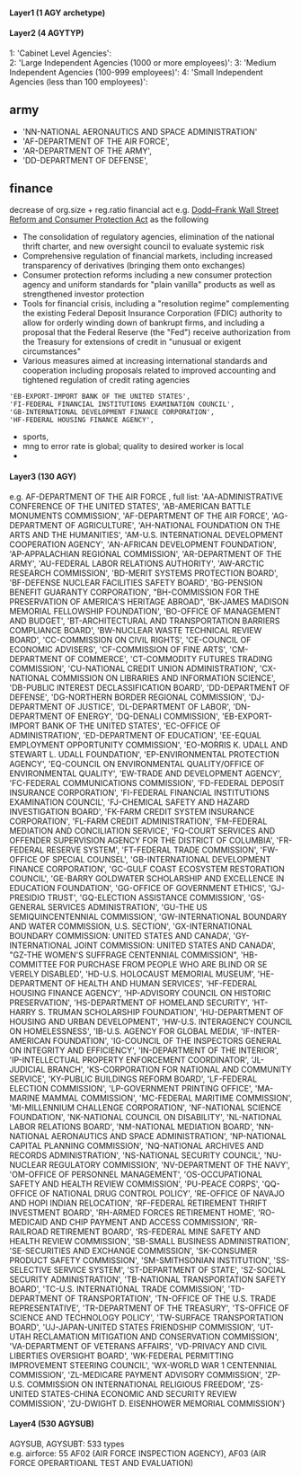 #### Layer1 (1 AGY archetype)

#### Layer2 (4 AGYTYP)
1: 'Cabinet Level Agencies':  
2: 'Large Independent Agencies (1000 or more employees)': 
3: 'Medium Independent Agencies (100-999 employees)': 
4: 'Small Independent Agencies (less than 100 employees)':   


## army
- 'NN-NATIONAL AERONAUTICS AND SPACE ADMINISTRATION'
- 'AF-DEPARTMENT OF THE AIR FORCE',
- 'AR-DEPARTMENT OF THE ARMY',
- 'DD-DEPARTMENT OF DEFENSE',

## finance
decrease of org.size + reg.ratio
financial act e.g. [Dodd–Frank Wall Street Reform and Consumer Protection Act](https://en.wikipedia.org/wiki/Dodd%E2%80%93Frank_Wall_Street_Reform_and_Consumer_Protection_Act#Overview) as the following

- The consolidation of regulatory agencies, elimination of the national thrift charter, and new oversight council to evaluate systemic risk
- Comprehensive regulation of financial markets, including increased transparency of derivatives (bringing them onto exchanges)
- Consumer protection reforms including a new consumer protection agency and uniform standards for "plain vanilla" products as well as strengthened investor protection
- Tools for financial crisis, including a "resolution regime" complementing the existing Federal Deposit Insurance Corporation (FDIC) authority to allow for orderly winding down of bankrupt firms, and including a proposal that the Federal Reserve (the "Fed") receive authorization from the Treasury for extensions of credit in "unusual or exigent circumstances"
- Various measures aimed at increasing international standards and cooperation including proposals related to improved accounting and tightened regulation of credit rating agencies

```
'EB-EXPORT-IMPORT BANK OF THE UNITED STATES',
'FI-FEDERAL FINANCIAL INSTITUTIONS EXAMINATION COUNCIL',
'GB-INTERNATIONAL DEVELOPMENT FINANCE CORPORATION',
'HF-FEDERAL HOUSING FINANCE AGENCY',
```
- sports, 
- mng to error rate is global; quality to desired worker is local
- 
#### Layer3 (130 AGY)
e.g. AF-DEPARTMENT OF THE AIR FORCE , full list:
'AA-ADMINISTRATIVE CONFERENCE OF THE UNITED STATES',
 'AB-AMERICAN BATTLE MONUMENTS COMMISSION',
 'AF-DEPARTMENT OF THE AIR FORCE',
 'AG-DEPARTMENT OF AGRICULTURE',
 'AH-NATIONAL FOUNDATION ON THE ARTS AND THE HUMANITIES',
 'AM-U.S. INTERNATIONAL DEVELOPMENT COOPERATION AGENCY',
 'AN-AFRICAN DEVELOPMENT FOUNDATION',
 'AP-APPALACHIAN REGIONAL COMMISSION',
 'AR-DEPARTMENT OF THE ARMY',
 'AU-FEDERAL LABOR RELATIONS AUTHORITY',
 'AW-ARCTIC RESEARCH COMMISSION',
 'BD-MERIT SYSTEMS PROTECTION BOARD',
 'BF-DEFENSE NUCLEAR FACILITIES SAFETY BOARD',
 'BG-PENSION BENEFIT GUARANTY CORPORATION',
 "BH-COMMISSION FOR THE PRESERVATION OF AMERICA'S HERITAGE ABROAD",
 'BK-JAMES MADISON MEMORIAL FELLOWSHIP FOUNDATION',
 'BO-OFFICE OF MANAGEMENT AND BUDGET',
 'BT-ARCHITECTURAL AND TRANSPORTATION BARRIERS COMPLIANCE BOARD',
 'BW-NUCLEAR WASTE TECHNICAL REVIEW BOARD',
 'CC-COMMISSION ON CIVIL RIGHTS',
 'CE-COUNCIL OF ECONOMIC ADVISERS',
 'CF-COMMISSION OF FINE ARTS',
 'CM-DEPARTMENT OF COMMERCE',
 'CT-COMMODITY FUTURES TRADING COMMISSION',
 'CU-NATIONAL CREDIT UNION ADMINISTRATION',
 'CX-NATIONAL COMMISSION ON LIBRARIES AND INFORMATION SCIENCE',
 'DB-PUBLIC INTEREST DECLASSIFICATION BOARD',
 'DD-DEPARTMENT OF DEFENSE',
 'DG-NORTHERN BORDER REGIONAL COMMISSION',
 'DJ-DEPARTMENT OF JUSTICE',
 'DL-DEPARTMENT OF LABOR',
 'DN-DEPARTMENT OF ENERGY',
 'DQ-DENALI COMMISSION',
 'EB-EXPORT-IMPORT BANK OF THE UNITED STATES',
 'EC-OFFICE OF ADMINISTRATION',
 'ED-DEPARTMENT OF EDUCATION',
 'EE-EQUAL EMPLOYMENT OPPORTUNITY COMMISSION',
 'EO-MORRIS K. UDALL AND STEWART L. UDALL FOUNDATION',
 'EP-ENVIRONMENTAL PROTECTION AGENCY',
 'EQ-COUNCIL ON ENVIRONMENTAL QUALITY/OFFICE OF ENVIRONMENTAL QUALITY',
 'EW-TRADE AND DEVELOPMENT AGENCY',
 'FC-FEDERAL COMMUNICATIONS COMMISSION',
 'FD-FEDERAL DEPOSIT INSURANCE CORPORATION',
 'FI-FEDERAL FINANCIAL INSTITUTIONS EXAMINATION COUNCIL',
 'FJ-CHEMICAL SAFETY AND HAZARD INVESTIGATION BOARD',
 'FK-FARM CREDIT SYSTEM INSURANCE CORPORATION',
 'FL-FARM CREDIT ADMINISTRATION',
 'FM-FEDERAL MEDIATION AND CONCILIATION SERVICE',
 'FQ-COURT SERVICES AND OFFENDER SUPERVISION AGENCY FOR THE DISTRICT OF COLUMBIA',
 'FR-FEDERAL RESERVE SYSTEM',
 'FT-FEDERAL TRADE COMMISSION',
 'FW-OFFICE OF SPECIAL COUNSEL',
 'GB-INTERNATIONAL DEVELOPMENT FINANCE CORPORATION',
 'GC-GULF COAST ECOSYSTEM RESTORATION COUNCIL',
 'GE-BARRY GOLDWATER SCHOLARSHIP AND EXCELLENCE IN EDUCATION FOUNDATION',
 'GG-OFFICE OF GOVERNMENT ETHICS',
 'GJ-PRESIDIO TRUST',
 'GQ-ELECTION ASSISTANCE COMMISSION',
 'GS-GENERAL SERVICES ADMINISTRATION',
 'GU-THE US SEMIQUINCENTENNIAL COMMISSION',
 'GW-INTERNATIONAL BOUNDARY AND WATER COMMISSION, U.S. SECTION',
 'GX-INTERNATIONAL BOUNDARY COMMISSION:  UNITED STATES AND CANADA',
 'GY-INTERNATIONAL JOINT COMMISSION:  UNITED STATES AND CANADA',
 "GZ-THE WOMEN'S SUFFRAGE CENTENNIAL COMMISSION",
 'HB-COMMITTEE FOR PURCHASE FROM PEOPLE WHO ARE BLIND OR SE VERELY DISABLED',
 'HD-U.S. HOLOCAUST MEMORIAL MUSEUM',
 'HE-DEPARTMENT OF HEALTH AND HUMAN SERVICES',
 'HF-FEDERAL HOUSING FINANCE AGENCY',
 'HP-ADVISORY COUNCIL ON HISTORIC PRESERVATION',
 'HS-DEPARTMENT OF HOMELAND SECURITY',
 'HT-HARRY S. TRUMAN SCHOLARSHIP FOUNDATION',
 'HU-DEPARTMENT OF HOUSING AND URBAN DEVELOPMENT',
 'HW-U.S. INTERAGENCY COUNCIL ON HOMELESSNESS',
 'IB-U.S. AGENCY FOR GLOBAL MEDIA',
 'IF-INTER-AMERICAN FOUNDATION',
 'IG-COUNCIL OF THE INSPECTORS GENERAL ON INTEGRITY AND EFFICIENCY',
 'IN-DEPARTMENT OF THE INTERIOR',
 'IP-INTELLECTUAL PROPERTY ENFORCEMENT COORDINATOR',
 'JL-JUDICIAL BRANCH',
 'KS-CORPORATION FOR NATIONAL AND COMMUNITY SERVICE',
 'KY-PUBLIC BUILDINGS REFORM BOARD',
 'LF-FEDERAL ELECTION COMMISSION',
 'LP-GOVERNMENT PRINTING OFFICE',
 'MA-MARINE MAMMAL COMMISSION',
 'MC-FEDERAL MARITIME COMMISSION',
 'MI-MILLENNIUM CHALLENGE CORPORATION',
 'NF-NATIONAL SCIENCE FOUNDATION',
 'NK-NATIONAL COUNCIL ON DISABILITY',
 'NL-NATIONAL LABOR RELATIONS BOARD',
 'NM-NATIONAL MEDIATION BOARD',
 'NN-NATIONAL AERONAUTICS AND SPACE ADMINISTRATION',
 'NP-NATIONAL CAPITAL PLANNING COMMISSION',
 'NQ-NATIONAL ARCHIVES AND RECORDS ADMINISTRATION',
 'NS-NATIONAL SECURITY COUNCIL',
 'NU-NUCLEAR REGULATORY COMMISSION',
 'NV-DEPARTMENT OF THE NAVY',
 'OM-OFFICE OF PERSONNEL MANAGEMENT',
 'OS-OCCUPATIONAL SAFETY AND HEALTH REVIEW COMMISSION',
 'PU-PEACE CORPS',
 'QQ-OFFICE OF NATIONAL DRUG CONTROL POLICY',
 'RE-OFFICE OF NAVAJO AND HOPI INDIAN RELOCATION',
 'RF-FEDERAL RETIREMENT THRIFT INVESTMENT BOARD',
 'RH-ARMED FORCES RETIREMENT HOME',
 'RO-MEDICAID AND CHIP PAYMENT AND ACCESS COMMISSION',
 'RR-RAILROAD RETIREMENT BOARD',
 'RS-FEDERAL MINE SAFETY AND HEALTH REVIEW COMMISSION',
 'SB-SMALL BUSINESS ADMINISTRATION',
 'SE-SECURITIES AND EXCHANGE COMMISSION',
 'SK-CONSUMER PRODUCT SAFETY COMMISSION',
 'SM-SMITHSONIAN INSTITUTION',
 'SS-SELECTIVE SERVICE SYSTEM',
 'ST-DEPARTMENT OF STATE',
 'SZ-SOCIAL SECURITY ADMINISTRATION',
 'TB-NATIONAL TRANSPORTATION SAFETY BOARD',
 'TC-U.S. INTERNATIONAL TRADE COMMISSION',
 'TD-DEPARTMENT OF TRANSPORTATION',
 'TN-OFFICE OF THE U.S. TRADE REPRESENTATIVE',
 'TR-DEPARTMENT OF THE TREASURY',
 'TS-OFFICE OF SCIENCE AND TECHNOLOGY POLICY',
 'TW-SURFACE TRANSPORTATION BOARD',
 'UJ-JAPAN-UNITED STATES FRIENDSHIP COMMISSION',
 'UT-UTAH RECLAMATION MITIGATION AND CONSERVATION COMMISSION',
 'VA-DEPARTMENT OF VETERANS AFFAIRS',
 'VD-PRIVACY AND CIVIL LIBERTIES OVERSIGHT BOARD',
 'WK-FEDERAL PERMITTING IMPROVEMENT STEERING COUNCIL',
 'WX-WORLD WAR 1 CENTENNIAL COMMISSION',
 'ZL-MEDICARE PAYMENT ADVISORY COMMISSION',
 'ZP-U.S. COMMISSION ON INTERNATIONAL RELIGIOUS FREEDOM',
 'ZS-UNITED STATES-CHINA ECONOMIC AND SECURITY REVIEW COMMISSION',
 'ZU-DWIGHT D. EISENHOWER MEMORIAL COMMISSION'}
 

#### Layer4 (530 AGYSUB)
AGYSUB, AGYSUBT: 533 types  
e.g. airforce: 55 AF02 (AIR FORCE INSPECTION AGENCY), AF03 (AIR FORCE OPERARTIOANL TEST AND EVALUATION)